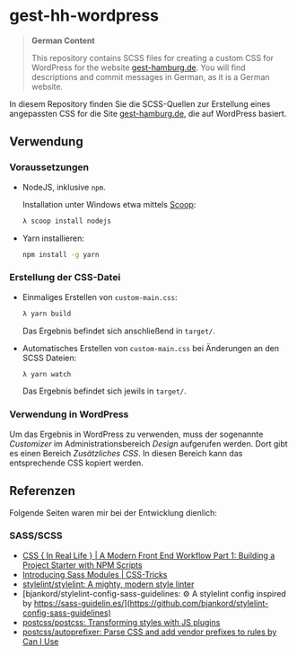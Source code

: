 # gest-hh-wordpress

> **German Content**
>
> This repository contains SCSS files for creating a custom CSS for WordPress
> for the website [gest-hamburg.de](https://gest-hamburg.de/). You will find
> descriptions and commit messages in German, as it is a German website.

In diesem Repository finden Sie die SCSS-Quellen zur Erstellung eines
angepassten CSS for die Site [gest-hamburg.de](https://gest-hamburg.de/),
die auf WordPress basiert.

## Verwendung

### Voraussetzungen

* NodeJS, inklusive `npm`.

    Installation unter Windows etwa mittels [Scoop](https://github.com/lukesampson/scoop):

    ```bash
    λ scoop install nodejs
    ```

* Yarn installieren:

   ```bash
   npm install -g yarn
   ```

### Erstellung der CSS-Datei

* Einmaliges Erstellen von `custom-main.css`:

    ```bash
    λ yarn build
    ```

    Das Ergebnis befindet sich anschließend in `target/`.

* Automatisches Erstellen von `custom-main.css` bei Änderungen an den SCSS Dateien:

    ```bash
    λ yarn watch
    ```

    Das Ergebnis befindet sich jewils in `target/`.

### Verwendung in WordPress

Um das Ergebnis in WordPress zu verwenden, muss der sogenannte _Customizer_
im Administrationsbereich _Design_ aufgerufen werden. Dort gibt es einen
Bereich _Zusätzliches CSS_. In diesen Bereich kann das entsprechende CSS
kopiert werden.

## Referenzen

Folgende Seiten waren mir bei der Entwicklung dienlich:

### SASS/SCSS

* [CSS { In Real Life } | A Modern Front End Workflow Part 1: Building a Project Starter with NPM Scripts](https://css-irl.info/a-modern-front-end-workflow-part-1/)
* [Introducing Sass Modules | CSS-Tricks](https://css-tricks.com/introducing-sass-modules/)
* [stylelint/stylelint: A mighty, modern style linter](https://github.com/stylelint/stylelint)
* [bjankord/stylelint-config-sass-guidelines: ⚙ A stylelint config inspired by https://sass-guidelin.es/](https://github.com/bjankord/stylelint-config-sass-guidelines)
* [postcss/postcss: Transforming styles with JS plugins](https://github.com/postcss/postcss)
* [postcss/autoprefixer: Parse CSS and add vendor prefixes to rules by Can I Use](https://github.com/postcss/autoprefixer)
